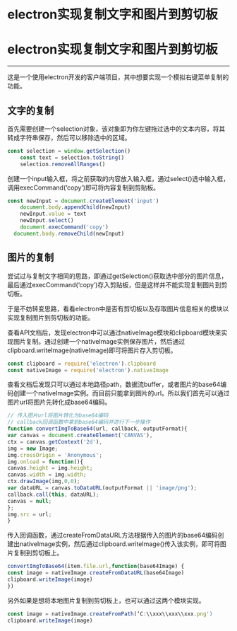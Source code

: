 # electron实现复制文字和图片到剪切板

# electron实现复制文字和图片到剪切板

---


这是一个使用electron开发的客户端项目，其中想要实现一个模拟右键菜单复制的功能。

## 文字的复制

首先需要创建一个selection对象，该对象即为你左键拖过选中的文本内容，将其转成字符串保存，然后可以移除选中的区域。

```javascript
const selection = window.getSelection()
	const text = selection.toString()
	selection.removeAllRanges()
```

创建一个input输入框，将之前获取的内容放入输入框，通过select()选中输入框，调用execCommand(‘copy’)即可将内容复制到剪贴板。

```javascript
const newInput = document.createElement('input')
	document.body.appendChild(newInput)
	newInput.value = text
	newInput.select()
	document.execCommand('copy')
  document.body.removeChild(newInput)
```

## 图片的复制

尝试过与复制文字相同的思路，即通过getSelection()获取选中部分的图片信息，最后通过execCommand(‘copy’)存入剪贴板，但是这样并不能实现复制图片到剪切板。

于是不妨转变思路，看看electron中是否有剪切板以及存取图片信息相关的模块以实现复制图片到剪切板的功能。

查看API文档后，发现electron中可以通过nativeImage模块和clipboard模块来实现图片复制。通过创建一个nativeImage实例保存图片，然后通过clipboard.writeImage(nativeImage)即可将图片存入剪切板。

```javascript
const clipboard = require('electron').clipboard
const nativeImage = require('electron').nativeImage
```

查看文档后发现只可以通过本地路径path，数据流buffer，或者图片的base64编码创建一个nativeImage实例。而目前只能拿到图片的url。所以我们首先可以通过图片url将图片先转化成base64编码。

```javascript
// 传入图片url将图片转化为base64编码
// callback回调函数中拿到base64编码并进行下一步操作
function convertImgToBase64(url, callback, outputFormat){
var canvas = document.createElement('CANVAS'),
ctx = canvas.getContext('2d'),
img = new Image;
img.crossOrigin = 'Anonymous';
img.onload = function(){
canvas.height = img.height;
canvas.width = img.width;
ctx.drawImage(img,0,0);
var dataURL = canvas.toDataURL(outputFormat || 'image/png');
callback.call(this, dataURL);
canvas = null; 
};
img.src = url;
}
```

传入回调函数，通过createFromDataURL方法根据传入的图片的base64编码创建出nativeImage实例，然后通过clipboard.writeImage()传入该实例，即可将图片复制到剪切板上。

```javascript
convertImgToBase64(item.file.url,function(base64Image) {
const image = nativeImage.createFromDataURL(base64Image)
clipboard.writeImage(image)
})
```

另外如果是想将本地图片复制到剪切板上，也可以通过这两个模块实现。

```javascript
const image = nativeImage.createFromPath(‘C:\\xxx\\xxx\\xxx.png')
clipboard.writeImage(image)
```
